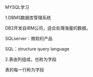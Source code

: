 MYSQL学习

1.DBMS数据库管理系统

DB2开发自IBM公司，适合处理海量的数据。

SQLserver：微软的产品

SQL：structure query language

2.表由列组成，也称为字段

表的每一行称为字段